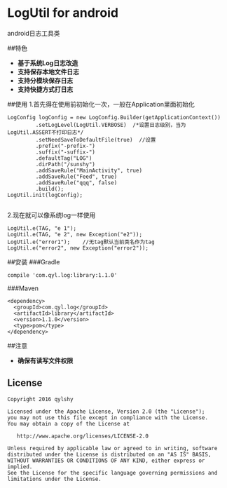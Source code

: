 # LogUtil for android
android日志工具类

##特色
 - **基于系统Log日志改造**
 - **支持保存本地文件日志**
 - **支持分模块保存日志**
 - **支持快捷方式打日志**

##使用
1.首先得在使用前初始化一次，一般在Application里面初始化
```
LogConfig logConfig = new LogConfig.Builder(getApplicationContext())
         .setLogLevel(LogUtil.VERBOSE)  /*设置日志级别，当为LogUtil.ASSERT不打印日志*/
         .setNeedSaveToDefaultFile(true)  //设置
         .prefix("-prefix-")
         .suffix("-suffix-")
         .defaultTag("LOG")
         .dirPath("/sunshy")
         .addSaveRule("MainActivity", true)
         .addSaveRule("Feed", true)
         .addSaveRule("qqq", false)
         .build();
LogUtil.init(logConfig);
        
```

2.现在就可以像系统log一样使用
```
LogUtil.e(TAG, "e 1");
LogUtil.e(TAG, "e 2", new Exception("e2"));
LogUtil.e("error1");    //无tag默认当前类名作为tag
LogUtil.e("error2", new Exception("error2"));
```
##安装
###Gradle
```
compile 'com.qyl.log:library:1.1.0'
```
###Maven
```
<dependency>
  <groupId>com.qyl.log</groupId>
  <artifactId>library</artifactId>
  <version>1.1.0</version>
  <type>pom</type>
</dependency>
```
##注意
- **确保有读写文件权限**




License
-------
   
    Copyright 2016 qylshy

    Licensed under the Apache License, Version 2.0 (the "License");
    you may not use this file except in compliance with the License.
    You may obtain a copy of the License at

       http://www.apache.org/licenses/LICENSE-2.0

    Unless required by applicable law or agreed to in writing, software
    distributed under the License is distributed on an "AS IS" BASIS,
    WITHOUT WARRANTIES OR CONDITIONS OF ANY KIND, either express or implied.
    See the License for the specific language governing permissions and
    limitations under the License.

   
   
   
